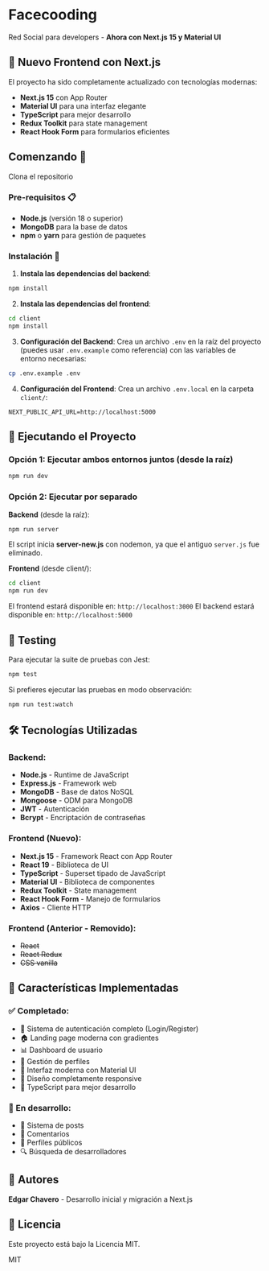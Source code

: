 # Facecooding

Red Social para developers - **Ahora con Next.js 15 y Material UI**

## 🚀 Nuevo Frontend con Next.js

El proyecto ha sido completamente actualizado con tecnologías modernas:
- **Next.js 15** con App Router
- **Material UI** para una interfaz elegante
- **TypeScript** para mejor desarrollo
- **Redux Toolkit** para state management
- **React Hook Form** para formularios eficientes

## Comenzando 🚀

Clona el repositorio

### Pre-requisitos 📋

- **Node.js** (versión 18 o superior)
- **MongoDB** para la base de datos
- **npm** o **yarn** para gestión de paquetes

### Instalación 🔧

1. **Instala las dependencias del backend**:
```bash
npm install
```

2. **Instala las dependencias del frontend**:
```bash
cd client
npm install
```

3. **Configuración del Backend**:
Crea un archivo `.env` en la raíz del proyecto (puedes usar `.env.example` como referencia) con las variables de entorno necesarias:
```bash
cp .env.example .env
```

4. **Configuración del Frontend**:
Crea un archivo `.env.local` en la carpeta `client/`:
```
NEXT_PUBLIC_API_URL=http://localhost:5000
```

## 🚀 Ejecutando el Proyecto

### Opción 1: Ejecutar ambos entornos juntos (desde la raíz)
```bash
npm run dev
```

### Opción 2: Ejecutar por separado

**Backend** (desde la raíz):
```bash
npm run server
```
El script inicia **server-new.js** con nodemon, ya que el antiguo `server.js` fue eliminado.

**Frontend** (desde client/):
```bash
cd client
npm run dev
```

El frontend estará disponible en: `http://localhost:3000`
El backend estará disponible en: `http://localhost:5000`

## 🧪 Testing

Para ejecutar la suite de pruebas con Jest:

```bash
npm test
```

Si prefieres ejecutar las pruebas en modo observación:

```bash
npm run test:watch
```

## 🛠️ Tecnologías Utilizadas

### Backend:
- **Node.js** - Runtime de JavaScript
- **Express.js** - Framework web
- **MongoDB** - Base de datos NoSQL
- **Mongoose** - ODM para MongoDB
- **JWT** - Autenticación
- **Bcrypt** - Encriptación de contraseñas

### Frontend (Nuevo):
- **Next.js 15** - Framework React con App Router
- **React 19** - Biblioteca de UI
- **TypeScript** - Superset tipado de JavaScript
- **Material UI** - Biblioteca de componentes
- **Redux Toolkit** - State management
- **React Hook Form** - Manejo de formularios
- **Axios** - Cliente HTTP

### Frontend (Anterior - Removido):
- ~~React~~
- ~~React Redux~~
- ~~CSS vanilla~~

## 📱 Características Implementadas

### ✅ Completado:
- 🔐 Sistema de autenticación completo (Login/Register)
- 🏠 Landing page moderna con gradientes
- 📊 Dashboard de usuario
- 👤 Gestión de perfiles
- 🎨 Interfaz moderna con Material UI
- 📱 Diseño completamente responsive
- 🔧 TypeScript para mejor desarrollo

### 🚧 En desarrollo:
- 📝 Sistema de posts
- 💬 Comentarios
- 👥 Perfiles públicos
- 🔍 Búsqueda de desarrolladores

## 👥 Autores

**Edgar Chavero** - Desarrollo inicial y migración a Next.js

## 📄 Licencia

Este proyecto está bajo la Licencia MIT.

MIT





